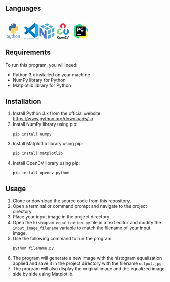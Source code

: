 ## Languages  
<code>
<img align="center" src="https://github.com/devicons/devicon/blob/v2.15.1/icons/python/python-original-wordmark.svg" width="50" height="50" /> <img align="center" src="https://github.com/devicons/devicon/blob/v2.15.1/icons/vscode/vscode-original-wordmark.svg" width="50" height="50"/><img align="center" src="https://github.com/devicons/devicon/blob/v2.15.1/icons/numpy/numpy-original.svg" width="50" height="50"/><img align="center" src="https://github.com/devicons/devicon/blob/v2.15.1/icons/opencv/opencv-original-wordmark.svg" width="50" height="50" /> <img align="center" src="https://github.com/devicons/devicon/blob/v2.15.1/icons/pycharm/pycharm-original.svg" width="50" height="50"/>
</code>

## Requirements

To run this program, you will need:
- Python 3.x installed on your machine
- NumPy library for Python
- Matplotlib library for Python

## Installation

1. Install Python 3.x from the official website: [https://www.python.org/downloads/ ↗](https://www.python.org/downloads/)
2. Install NumPy library using pip:
   ```
   pip install numpy
   ```
3. Install Matplotlib library using pip:
   ```
   pip install matplotlib
   ```
4. Install OpenCV library using pip:
   ```
   pip install opencv-python
   ```

## Usage

1. Clone or download the source code from this repository.
2. Open a terminal or command prompt and navigate to the project directory.
3. Place your input image in the project directory.
4. Open the `histogram_equalization.py` file in a text editor and modify the `input_image_filename` variable to match the filename of your input image.
5. Use the following command to run the program:
   `````
   python fileName.py
   ``````
6. The program will generate a new image with the histogram equalization applied and save it in the project directory with the filename `output.jpg`.
7. The program will also display the original image and the equalized image side by side using Matplotlib.
